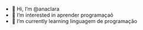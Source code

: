 - 👋 Hi, I’m @anaclara
- 👀 I’m interested in  aprender programaçaõ 
- 🌱 I’m currently learning  linguagem  de programação 
